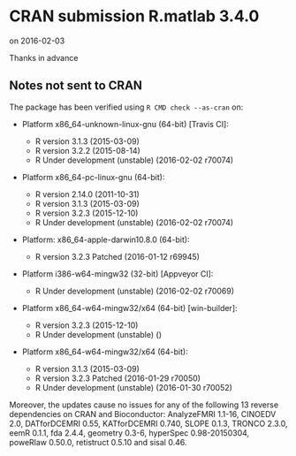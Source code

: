 # CRAN submission R.matlab 3.4.0
on 2016-02-03

Thanks in advance


## Notes not sent to CRAN
The package has been verified using `R CMD check --as-cran` on:

* Platform x86_64-unknown-linux-gnu (64-bit) [Travis CI]:
  - R version 3.1.3 (2015-03-09)
  - R version 3.2.2 (2015-08-14)
  - R Under development (unstable) (2016-02-02 r70074)
 
* Platform x86_64-pc-linux-gnu (64-bit):
  - R version 2.14.0 (2011-10-31)
  - R version 3.1.3 (2015-03-09)
  - R version 3.2.3 (2015-12-10)
  - R Under development (unstable) (2016-02-02 r70074)

* Platform: x86_64-apple-darwin10.8.0 (64-bit):
  - R version 3.2.3 Patched (2016-01-12 r69945)

* Platform i386-w64-mingw32 (32-bit) [Appveyor CI]:
  - R Under development (unstable) (2016-02-02 r70069)

* Platform x86_64-w64-mingw32/x64 (64-bit) [win-builder]:
  - R version 3.2.3 (2015-12-10)
  - R Under development (unstable) ()

* Platform x86_64-w64-mingw32/x64 (64-bit):
  - R version 3.1.3 (2015-03-09)
  - R version 3.2.3 Patched (2016-01-29 r70050)
  - R Under development (unstable) (2016-01-30 r70052)

Moreover, the updates cause no issues for any of the following
13 reverse dependencies on CRAN and Bioconductor:
AnalyzeFMRI 1.1-16, CINOEDV 2.0, DATforDCEMRI 0.55,
KATforDCEMRI 0.740, SLOPE 0.1.3, TRONCO 2.3.0, eemR 0.1.1,
fda 2.4.4, geometry 0.3-6, hyperSpec 0.98-20150304,
poweRlaw 0.50.0, retistruct 0.5.10 and sisal 0.46.
